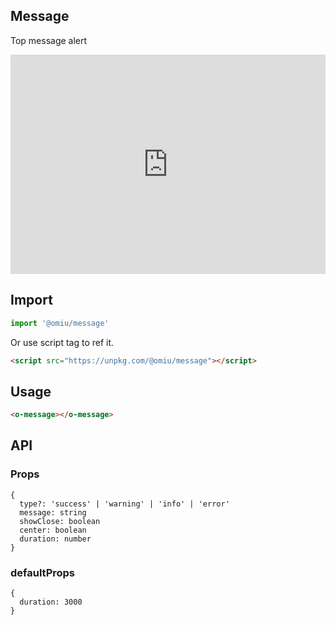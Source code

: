 ## Message

Top message alert

<iframe height="351" style="width: 100%;" scrolling="no" title="OMIU Message" src="https://codepen.io/omijs/embed/JjYyezQ?height=351&theme-id=default&default-tab=html,result" frameborder="no" allowtransparency="true" allowfullscreen="true" loading="lazy">
  See the Pen <a href='https://codepen.io/omijs/pen/JjYyezQ'>OMIU Checkbox</a> by OMI
  (<a href='https://codepen.io/omijs'>@omijs</a>) on <a href='https://codepen.io'>CodePen</a>.
</iframe>

## Import

```js
import '@omiu/message'
```

Or use script tag to ref it.


```html
<script src="https://unpkg.com/@omiu/message"></script>
```

## Usage

```html
<o-message></o-message>
```

## API

### Props

```tsx
{
  type?: 'success' | 'warning' | 'info' | 'error'
  message: string
  showClose: boolean
  center: boolean
  duration: number
}
```

### defaultProps

```tsx
{
  duration: 3000
}
```
